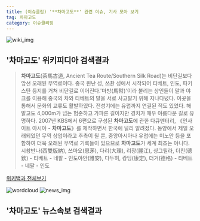 ```yaml
---
title: (이슈클립) '**차마고도**' 관련 이슈, 기사 모아 보기
tag: 차마고도
category: 이슈클리핑
---
```

![wiki_img](https://user-images.githubusercontent.com/42597476/44503234-41136a80-a6d0-11e8-9071-6fc6418eafe4.png)
## **'**차마고도**'** 위키피디아 검색결과
>**차마고도**(茶馬古道, Ancient Tea Route/Southern Silk Road)는 비단길보다 앞선 오래된 무역로이다. 중국 윈난 성, 쓰촨 성에서 시작되어 티베트, 인도, 파키스탄 등지를 거쳐 비단길로 이어진다.'마방(馬幇)'이라 불리는 상인들이 말과 야크를 이용해 중국의 차와 티베트의 말을 서로 사고팔기 위해 지나다녔다. 이곳을 통해서 문화의 교류도 활발하였다. 전성기에는 유럽까지 연결된 적도 있었다. 해발고도 4,000m가 넘는 험준하고 가파른 길이지만 경치가 매우 아름다운 길로 유명하다. 2007년 KBS에서 6편으로 구성된 **차마고도**에 관한 다큐멘터리, 《인사이트 아시아 - **차마고도**》를 제작하면서 한국에 널리 알려졌다. 동양에서 제일 오래되었던 무역 상업이라고 추측이 될 뿐, 중앙아시아나 유럽에는 미노안 등을 포함하여 더욱 오래된 무역로 기록들이 있으므로 **차마고도**가 세계 최초는 아니다.시솽반나(西雙版納), 쓰마오(思茅), 다리(大理), 리장(麗江), 샹그릴라, 더친(德欽) - 티베트 - 네팔 - 인도야안(雅安), 다두허, 캉딩(康定), 더거(德格) - 티베트 - 네팔 - 인도

<a href="https://ko.wikipedia.org/wiki/차마고도" target="_blank">위키백과 전체보기</a>

![wordcloud](https://s3.ap-northeast-2.amazonaws.com/lyrics101-wordcloud/2018-10-03-1538567124.png)
![news_img](https://user-images.githubusercontent.com/42597476/44507050-1206f400-a6e4-11e8-8d98-7ffbfebb353f.png)
## **'**차마고도**'** 뉴스속보 검색결과

